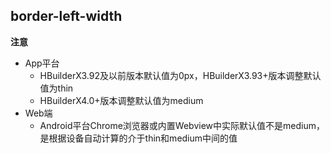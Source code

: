## border-left-width


<!-- CSSJSON.border-left-width.description -->

<!-- CSSJSON.border-left-width.syntax -->

<!-- CSSJSON.border-left-width.values -->

<!-- CSSJSON.border-left-width.defaultValue -->

**注意**  
- App平台  
	+ HBuilderX3.92及以前版本默认值为0px，HBuilderX3.93+版本调整默认值为thin  
	+ HBuilderX4.0+版本调整默认值为medium  
- Web端  
	+ Android平台Chrome浏览器或内置Webview中实际默认值不是medium，是根据设备自动计算的介于thin和medium中间的值  

<!-- CSSJSON.border-left-width.unixTags -->

<!-- CSSJSON.border-left-width.compatibility -->

<!-- CSSJSON.border-left-width.reference -->
